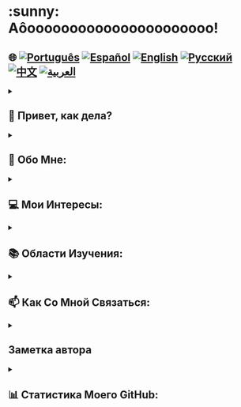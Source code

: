 <h1>:sunny: Аôoooooooooooooooooooooo! </h1>

## 🌐 [![Português](https://img.shields.io/badge/Português-green)](https://github.com/SamuelRocha91/SamuelRocha91/blob/main/README.md) [![Español](https://img.shields.io/badge/Español-yellow)](https://github.com/SamuelRocha91/SamuelRocha91/blob/main/README_SP.MD) [![English](https://img.shields.io/badge/English-blue)](https://github.com/SamuelRocha91/SamuelRocha91/blob/main/README_EN.MD) [![Русский](https://img.shields.io/badge/Русский-lightgrey)](https://github.com/SamuelRocha91/SamuelRocha91/blob/main/README_язык.md) [![中文](https://img.shields.io/badge/中文-red)](https://github.com/SamuelRocha91/SamuelRocha91/blob/main/README_华语.md) [![العربية](https://img.shields.io/badge/العربية-orange)](https://github.com/SamuelRocha91/SamuelRocha91/blob/main/README_ar.md)



<details>
<summary> <h2>👋 Привет, как дела? </h2> </summary>
<br>

<div>
  <p>Как я могу помочь? </p>
  <p>Мой GitHub постоянно меняется 🏃</p>
  <p>Ниже представлена текущая стандартизация репозитория (или в процессе реализации🫠️)</p>

<summary><h2> 🎭️ Проекты React </h2> </summary>

- 🎮 [Trivia](https://github.com/SamuelRocha91/trivia_game/blob/main/README_ru.md)
- 🐣 [Pokedex](https://github.com/SamuelRocha91/pokedex/blob/main/README_ru.md)
- 🏪 [Интернет-магазин FrontEnd](https://github.com/SamuelRocha91/project-frontend-online-store/blob/main/README_ru.md)
- 👛 [Организатор расходов](https://github.com/SamuelRocha91/project-trybewallet/blob/main/README_ru.md)
- 🌶️ [Recipes App](https://github.com/SamuelRocha91/ProjectRecipesApp/blob/main/README_ru.md)

<summary><h2> 🪢️ Проекты Node </h2> </summary>

- 🗡️ [Trybe Smith](https://github.com/SamuelRocha91/TrybeSmith/blob/main/README_ru.md)
- 🪧 [Blogs Api](https://github.com/SamuelRocha91/BlogsApi/blob/main/README_ru.md)
- 🐉 [Trybers and Dragons](https://github.com/SamuelRocha91/trybeAndDragons/blob/main/README_ru.md)
- ⚽ [Typescript FootBall API](https://github.com/SamuelRocha91/trybeFutebolClube/blob/main/README_ru.md)

<summary><h2> 👶️ Проекты для начинающих </h2> </summary>

- 🖥️ [Двоичный конвертер](https://github.com/SamuelRocha91/Bin2Dec/blob/main/README_ru.md)
- 🎨 [Искусство пикселей](https://github.com/SamuelRocha91/PixelsArt/blob/main/README_ru.md)
- 📝 [Список дел](https://github.com/SamuelRocha91/TodoList/blob/main/README_ru.md)
- 🧮 [Калькулятор](https://github.com/SamuelRocha91/calculator/blob/main/README_ru.md)
- 🦖 [Генератор мемов](https://github.com/SamuelRocha91/memeGenerator/blob/main/README_ru.md)
- 🪐 [Планеты Звездных Войн](https://github.com/SamuelRocha91/javascriptStarWarsPlanets/blob/main/README_ru.md)

<summary><h2> 🔋️ Полноценные проекты </h2> </summary>

### Доставка
  - 💎 [Backend доставки](https://github.com/SamuelRocha91/delivery_back/blob/main/README_ru.md) - Приложение на Rails для платформы доставки
  - 🛒 [Приложение Consumy](https://github.com/SamuelRocha91/consumy/blob/main/README_ru.md) - Приложение для потребителей
  - 👨‍💼 [Приложение для продавцов](https://github.com/SamuelRocha91/seller_application/blob/main/README_ru.md) - Приложение для продавцов
  - 💲 [API Paymenty](https://github.com/SamuelRocha91/paymenty/blob/main/README_ru.md) - Платежный API

### API измерений
  - 📏 [React Precision Application](https://github.com/SamuelRocha91/precisionReactApplication/blob/main/README_ru.md) - Интерфейс для регистрации газовых и водяных измерений
  - 🤖 [Node API](https://github.com/SamuelRocha91/apiMeasureWaterAndGas/blob/main/README_ru.md) - API для регистрации измерений и потребления

<hr/>
<summary><h2> ☕️ Проекты Java </h2> </summary>

- 🌾 [Проект Agrix Java - Управление фермой](https://github.com/SamuelRocha91/Agrix/blob/main/README_ru.md) 
- 🏛️ [Локатор музеев](https://github.com/SamuelRocha91/localizadorDeMuseus/blob/main/README_ru.md)
- 📃 [Правила прогрессии](https://github.com/SamuelRocha91/project_rule_of_progression/blob/main/README_ru.md)
- 🗳️ [Система голосования](https://github.com/SamuelRocha91/sistemaDeVotacao/blob/main/README_ru.md)

<summary><h2> 📱️ Проекты Kotlin </h2> </summary>

- 📜 [Виртуальное меню](https://github.com/SamuelRocha91/kotlinVirtualMenu/blob/main/README_ru.md)
- ☀️ [Приложение погоды](https://github.com/SamuelRocha91/kotlinWeatherApp/blob/main/README_ru.md)
- 💱 [Курс обмена Kotlin](https://github.com/SamuelRocha91/kotlinExchangeRate/blob/main/README_ru.md)
- 👤 [Социальный вход](https://github.com/SamuelRocha91/kotlinLoginSocial/blob/main/README_ru.md)

<summary><h2> 🔴️ Проекты Ruby </h2> </summary>

- 📽️ [Rails Movie](https://github.com/SamuelRocha91/rails_movies_catalog/blob/main/README_ru.md)
- 👩‍⚖️[Упражнения Odin](https://github.com/SamuelRocha91/ruby_exercises/blob/main/README_ru.md)

<summary><h2> 🎲️ Базы данных </h2> </summary>

- 🚗️ [Аренда автомобиля](https://github.com/SamuelRocha91/dbRentalCar/blob/main/README_ru.md)

<summary><h2> 🐍️ Проекты Python </h2> </summary>

- 7⃣️ [Алгоритмы](https://github.com/SamuelRocha91/Algorithms/blob/main/README_ru.md)
- 🍲️ [Заказы в ресторане](https://github.com/SamuelRocha91/restaurantOrders/blob/main/README_ru.md)
- ✍️ [Скрипты](https://github.com/SamuelRocha91/scripts/blob/main/README_ru.md)
- 🕵️‍♀️ [Trybe не Google](https://github.com/SamuelRocha91/trybeIsNotGoogle/blob/main/README_ru.md)

</details>
<details>
<summary><h2>🧑 Обо Мне:</h2></summary>
<p>Самуэл Роша, из Баии🇧🇷, родом из Сальвадора⚫🔴, веб-разработчик.</p>

[![Full-Stack Web Development Course](https://img.shields.io/badge/-Certified_Web_Developer-blue?style=flat&logo=google-chrome&logoColor=white)](https://www.credential.net/ad5e0984-fa07-41b0-a50b-51cb25fd0010#gs.ffccza)
[![Certified Java Developer](https://img.shields.io/badge/-Certified_Java_Developer-red?style=flat&logo=java&logoColor=white)](https://www.credential.net/b0eedfe8-4280-4cc4-b832-49f1d9426664#gs.ffcj0a)
[![JavaScript Algorithms and Data Structures](https://img.shields.io/badge/-JavaScript_Algorithms_and_Data_Structures-yellow?style=flat&logo=javascript&logoColor=white)](https://www.freecodecamp.org/certification/Sam_sr91/javascript-algorithms-and-data-structures)
</details>

<details>

<summary><h2>💻 Мои Интересы:</h2></summary>
<p>Открыт для обмена опытом, создания новых проектов, получения предложений по работе и обретения новых друзей</p>
</details>

<details>

<summary><h2>📚 Области Изучения:</h2></summary>

### 🖥️ Front-End: 
<a href="https://vuejs.org/" target="_blank"><img src="https://img.shields.io/badge/Vue.js-%2335495e.svg?style=flat&logo=vue-dot-js&logoColor=%234FC08D" alt="Vue.js" /></a> 
<a href="https://reactjs.org/" target="_blank"><img src="https://img.shields.io/badge/React-%2320232a.svg?style=flat&logo=react&logoColor=%2361DAFB" alt="React" /></a>

### 📡 Back-End:
<a href="https://nodejs.org/" target="_blank"><img src="https://img.shields.io/badge/Node.js-43853D?style=flat&logo=node-dot-js&logoColor=white" alt="Node.js" /></a>
<a href="https://spring.io/" target="_blank"><img src="https://img.shields.io/badge/Spring-%236DB33F.svg?style=flat&logo=spring&logoColor=white" alt="Spring" /></a>
<a href="https://rubyonrails.org/" target="_blank"><img src="https://img.shields.io/badge/Ruby_on_Rails-%23CC0000.svg?style=flat&logo=ruby-on-rails&logoColor=white" alt="Ruby on Rails" /></a>

### 📖 Языки программирования:
<a href="https://www.java.com/" target="_blank"><img src="https://img.shields.io/badge/Java-%23ED8B00.svg?style=flat&logo=java&logoColor=white" alt="Java" /></a>
<a href="https://developer.mozilla.org/en-US/docs/Web/JavaScript" target="_blank"><img src="https://img.shields.io/badge/JavaScript-%23323330.svg?style=flat&logo=javascript&logoColor=%23F7DF1E" alt="JavaScript" /></a>
<a href="https://www.typescriptlang.org/" target="_blank"><img src="https://img.shields.io/badge/TypeScript-%23007ACC.svg?style=flat&logo=typescript&logoColor=white" alt="TypeScript" /></a>
<a href="https://kotlinlang.org/" target="_blank"><img src="https://img.shields.io/badge/Kotlin-%230095D5.svg?style=flat&logo=kotlin&logoColor=white" alt="Kotlin" /></a>

### 💡 Другие технологии:
<a href="https://www.docker.com/" target="_blank"><img src="https://img.shields.io/badge/Docker-%230db7ed.svg?style=flat&logo=docker&logoColor=white" alt="Docker" /></a>
<a href="https://www.mysql.com/" target="_blank"><img src="https://img.shields.io/badge/MySQL-%2300f.svg?style=flat&logo=mysql&logoColor=white" alt="MySQL" /></a>
<a href="https://expressjs.com/" target="_blank"><img src="https://img.shields.io/badge/Express.js-%23404d59.svg?style=flat&logo=express&logoColor=%2361DAFB" alt="Express.js" /></a>
<a href="https://redux.js.org/" target="_blank"><img src="https://img.shields.io/badge/Redux-%23764ABC.svg?style=flat&logo=redux&logoColor=white" alt="Redux" /></a>
<a href="https://jestjs.io/" target="_blank"><img src="https://img.shields.io/badge/Jest-%23C21325.svg?style=flat&logo=jest&logoColor=white" alt="Jest" /></a>
<a href="https://junit.org/junit5/" target="_blank"><img src="https://img.shields.io/badge/JUnit-%2325A162.svg?style=flat&logo=junit5&logoColor=white" alt="JUnit" /></a>
<a href="https://swagger.io/" target="_blank"><img src="https://img.shields.io/badge/Swagger-%2385EA2D.svg?style=flat&logo=swagger&logoColor=black" alt="Swagger" /></a>
</details>

<details>

<hr/>
<summary><h2>📫 Как Со Мной Связаться:</h2></summary>

[![LinkedIn](https://img.shields.io/badge/LinkedIn-%230077B5.svg?logo=linkedin&logoColor=white)](https://www.linkedin.com/in/samuel-rocha-88278224a/)
[![WhatsApp](https://img.shields.io/badge/WhatsApp-%25D366.svg?logo=whatsapp&logoColor=white)](https://wa.me/71992594946)
[![Email](https://img.shields.io/badge/Email-D14836?logo=gmail&logoColor=white)](mailto:samuel_sr@hotmail.com.br)
[![Discord](https://img.shields.io/badge/Discord-%237289DA.svg?logo=discord&logoColor=white)](https://discordapp.com/users/samuelrocha91#1543)
[![HackerRank](https://img.shields.io/badge/HackerRank-%232EC866.svg?logo=HackerRank&logoColor=white)](https://www.hackerrank.com/profile/samuel_sr)
</details>

<details>
<summary><h2> Заметка автора</h2></summary>
 <div style="border: 1px solid #ddd; border-radius: 8px; padding: 16px; background-color: #f9f9f9; margin-top: 8px;">
    <p style="line-height: 1.6; color: #555; font-size: 1.1em; margin: 0; text-align:center">
      Прошу прощения за изобилие цветов и эмодзи, которому вы подвергались. Это был мой скромный и раздражающий способ привлечь ваше внимание к моей преданности и усилиям. Надеюсь, хотя бы какой-нибудь ребенок, которого вы знаете, сможет прочитать этот текст и одобрить этот беспорядок. Спасибо!
    </p>
  </div>
</details>
<details>

<summary><h2>📊 Статистика Моего GitHub:</h2></summary>

[![SamuelRocha91 GitHub stats](https://github-readme-stats.vercel.app/api?username=SamuelRocha91)](https://github.com/SamuelRocha91/github-readme-stats)
![Top Langs](https://github-readme-stats.vercel.app/api/top-langs/?username=SamuelRocha91&langs_count=8&layout=compact)

![](https://api.visitorbadge.io/api/VisitorHit?user=SamuelRocha91&repo=SamuelRocha91-visitors-badge&countColor=%237B1E7A)
</details>
